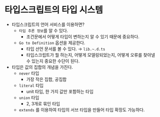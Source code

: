 # 타입스크립트의 타입 시스템

- 타입스크립트의 언어 서비스를 이용하면?
    - `타입 추론 정보`를 알 수 있다.
        - 조건문에서 어떻게 타입이 변하는지 알 수 있기 때문에 중요하다.
    - `Go to Definition` 옵션을 제공한다.
        - 타입 선언 문서를 볼 수 있다. → `lib.~.d.ts`
        - 타입스크립트가 뭘 하는지, 어떻게 모델링되었는지, 어떻게 오류를 찾아낼 수 있는지 중요한 수단이 된다.
- 타입은 값의 집합의 개념을 가진다.
    - `never` 타입
        - 가장 작은 집합, 공집합
    - `literal` 타입
        - unit 타입, 한 가지 값만 포함하는 타입
    - `union` 타입
        - 2, 3개로 묶인 타입
    - `extends` 를 이용하여 타입의 서브 타입을 만들어 타입 확장도 가능하다.